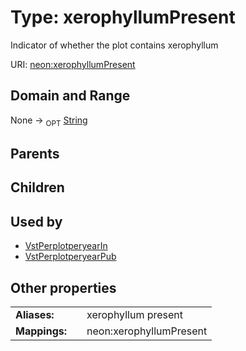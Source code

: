 
# Type: xerophyllumPresent


Indicator of whether the plot contains xerophyllum

URI: [neon:xerophyllumPresent](https://data.neonscience.org/xerophyllumPresent)


## Domain and Range

None ->  <sub>OPT</sub> [String](types/String.md)

## Parents


## Children


## Used by

 * [VstPerplotperyearIn](VstPerplotperyearIn.md)
 * [VstPerplotperyearPub](VstPerplotperyearPub.md)

## Other properties

|  |  |  |
| --- | --- | --- |
| **Aliases:** | | xerophyllum present |
| **Mappings:** | | neon:xerophyllumPresent |

